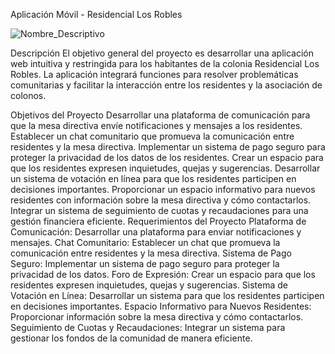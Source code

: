 Aplicación Móvil - Residencial Los Robles

![Nombre_Descriptivo](pagina-residentes/residencial.png)

Descripción
El objetivo general del proyecto es desarrollar una aplicación web intuitiva y restringida para los habitantes de la colonia Residencial Los Robles. La aplicación integrará funciones para resolver problemáticas comunitarias y facilitar la interacción entre los residentes y la asociación de colonos.

Objetivos del Proyecto
Desarrollar una plataforma de comunicación para que la mesa directiva envíe notificaciones y mensajes a los residentes.
Establecer un chat comunitario que promueva la comunicación entre residentes y la mesa directiva.
Implementar un sistema de pago seguro para proteger la privacidad de los datos de los residentes.
Crear un espacio para que los residentes expresen inquietudes, quejas y sugerencias.
Desarrollar un sistema de votación en línea para que los residentes participen en decisiones importantes.
Proporcionar un espacio informativo para nuevos residentes con información sobre la mesa directiva y cómo contactarlos.
Integrar un sistema de seguimiento de cuotas y recaudaciones para una gestión financiera eficiente.
Requerimientos del Proyecto
Plataforma de Comunicación: Desarrollar una plataforma para enviar notificaciones y mensajes.
Chat Comunitario: Establecer un chat que promueva la comunicación entre residentes y la mesa directiva.
Sistema de Pago Seguro: Implementar un sistema de pago seguro para proteger la privacidad de los datos.
Foro de Expresión: Crear un espacio para que los residentes expresen inquietudes, quejas y sugerencias.
Sistema de Votación en Línea: Desarrollar un sistema para que los residentes participen en decisiones importantes.
Espacio Informativo para Nuevos Residentes: Proporcionar información sobre la mesa directiva y cómo contactarlos.
Seguimiento de Cuotas y Recaudaciones: Integrar un sistema para gestionar los fondos de la comunidad de manera eficiente.
